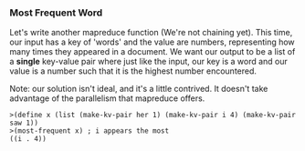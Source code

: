 ### Most Frequent Word

Let's write another mapreduce function (We're not chaining yet). This time,
our input has a key of 'words' and the value are numbers, representing how
many times they appeared in a document. We want our output to be a list of a
**single** key-value pair where just like the input, our key is a word and our
value is a number such that it is the highest number encountered.

Note: our solution isn't ideal, and it's a little contrived. It doesn't take
advantage of the parallelism that mapreduce offers.

    
    >(define x (list (make-kv-pair her 1) (make-kv-pair i 4) (make-kv-pair saw 1))
    >(most-frequent x) ; i appears the most
    ((i . 4))
    

